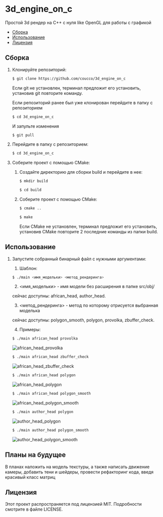 # 3d_engine_on_c

Простой 3d рендер на C++ с нуля like OpenGL для работы с графикой

- [Сборка](#сборка)
- [Использование](#использование)
- [Лицензия](#лицензия)

## Сборка

1. Клонируйте репозиторий:
      ```bash
      $ git clone https://github.com/coucco/3d_engine_on_c
      ```
     Если git не установлен, терминал предложит его установить,
     установив git повторите команду.

     Если репозиторий ранее был уже клонирован перейдите в папку с репозиторием
      ```bash
      $ cd 3d_engine_on_c
      ```
     И запульте изменения
      ```bash
      $ git pull
      ```

2. Перейдите в папку с репозиторием:
      ```bash
      $ cd 3d_engine_on_c
      ```
3. Соберите проект с помощью CMake:
    1. Создайте директорию для сборки build и перейдите в нее:
        ```bash
        $ mkdir build
        ```
        ```bash
        $ cd build
        ```
    2. Соберите проект с помощью CMake:
        ```bash
        $ cmake ..
        ```
        ```bash
        $ make
        ```
        Если CMake не установлен, терминал предложит его установить,
        установив CMake повторите 2 последние команды из папки build.

## Использование

1. Запустите собранный бинарный файл с нужными аргументами:
    
    1. Шаблон:
    ```bash
    $ ./main <имя_модельки> <метод_рендеринга>
    ```

    2. <имя_модельки> - имя модели без расширения в папке src/obj/

    сейчас доступны: african_head, author_head.

    3. <метод_рендеринга> - метод по которому отрисуется выбранная моделька
    
    сейчас доступны: polygon_smooth, polygon, provolka, zbuffer_check.

    4. Примеры:

    ```bash
    $ ./main african_head provolka
    ```
    ![african_head_provolka](images/african_head_provolka.jpg)

    ```bash
    $ ./main african_head zbuffer_check
    ```
    ![african_head_zbuffer_check](images/african_head_zbuffer_check.jpg)

    ```bash
    $ ./main african_head polygon
    ```
    ![african_head_polygon](images/african_head_polygon.jpg)

    ```bash
    $ ./main african_head polygon_smooth
    ```
    ![african_head_polygon_smooth](images/african_head_polygon_smooth.jpg)

    ```bash
    $ ./main author_head polygon
    ```
    ![author_head_polygon](images/author_head_polygon.jpg)

    ```bash
    $ ./main author_head polygon_smooth
    ```
    ![author_head_polygon_smooth](images/author_head_polygon_smooth.jpg)


## Планы на будущее

В планах наложить на модель текстуры, а также написать движение камеры,
добавить тени и шейдеры, провести рефакторинг кода, введя красивый класс матриц

## Лицензия

Этот проект распространяется под лицензией MIT. Подробности смотрите в файле LICENSE.